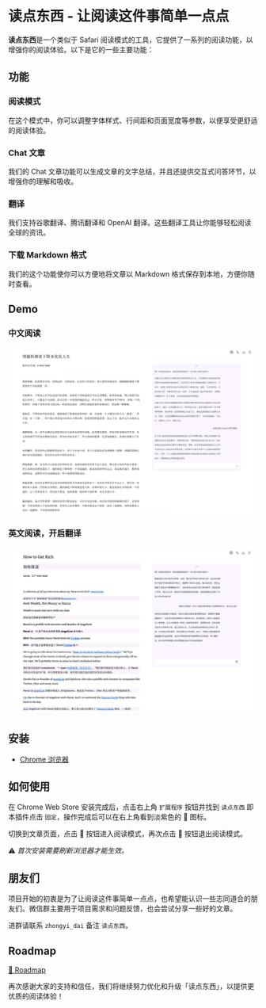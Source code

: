 # 读点东西 - 让阅读这件事简单一点点

**读点东西**是一个类似于 Safari 阅读模式的工具，它提供了一系列的阅读功能，以增强你的阅读体验。以下是它的一些主要功能：

## 功能

### 阅读模式

在这个模式中，你可以调整字体样式、行间距和页面宽度等参数，以便享受更舒适的阅读体验。

### Chat 文章

我们的 Chat 文章功能可以生成文章的文字总结，并且还提供交互式问答环节，以增强你的理解和吸收。

### 翻译

我们支持谷歌翻译、腾讯翻译和 OpenAI 翻译。这些翻译工具让你能够轻松阅读全球的资讯。

### 下载 Markdown 格式

我们的这个功能使你可以方便地将文章以 Markdown 格式保存到本地，方便你随时查看。

## Demo

### 中文阅读
![demo1](assets/demo1.jpg)

### 英文阅读，开启翻译
![demo2](assets/demo2.jpg)

## 安装

- [Chrome 浏览器](https://chrome.google.com/webstore/detail/read-something/bcagnbmncmeliaknnhmbkkgackfipoic)


## 如何使用

在 Chrome Web Store 安装完成后，点击右上角 `扩展程序` 按钮并找到 `读点东西` 即本插件点击 `固定`，操作完成后可以在右上角看到淡紫色的 📖 图标。

切换到文章页面，点击 📖 按钮进入阅读模式，再次点击 📖 按钮退出阅读模式。

⚠️ _首次安装需要刷新浏览器才能生效。_

## 朋友们

项目开始的初衷是为了让阅读这件事简单一点点，也希望能认识一些志同道合的朋友们。微信群主要用于项目需求和问题反馈，也会尝试分享一些好的文章。

进群请联系 `zhongyi_dai` 备注 `读点东西`。

## Roadmap

[📌 Roadmap](https://github.com/orgs/ReadSomething/projects/1)


再次感谢大家的支持和信任，我们将继续努力优化和升级「读点东西」，以提供更优质的阅读体验！
